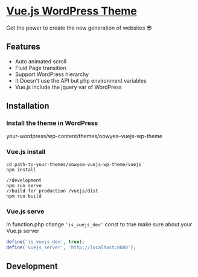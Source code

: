 # [Vue.js WordPress Theme](http://html5blank.com)

Get the power to create the new generation of websites :sunglasses:

## Features
* Auto animated scroll
* Fluid Page transition
* Support WordPress hierarchy
* It Doesn't use the API but php environment variables
* Vue.js include the jquery var of WordPress

## Installation

### Install the theme in WordPress
your-wordpress/wp-content/themes/oowyea-vuejs-wp-theme

### Vue.js install
```
cd path-to-your-themes/oowyea-vuejs-wp-theme/vuejs
npm install

//development
npm run serve
//build for production /vuejs/dist
npm run build
```
### Vue.js serve
In function.php change ```'is_vuejs_dev'``` const to true
make sure about your Vue.js server
```php
define('is_vuejs_dev', true);
define('vuejs_server', 'http://localhost:8080');
```

## Development

